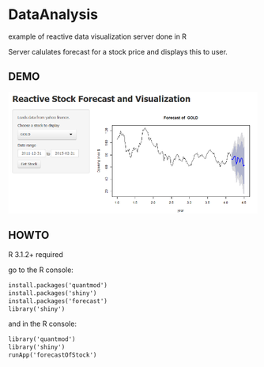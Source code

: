 # DataAnalysis


example of reactive data visualization server done in R


Server calulates forecast for a stock price and displays this to user.

## DEMO
![demoImage2](https://raw.githubusercontent.com/syzer/forecastOfStock/master/wiki/demo.png)

## HOWTO

R 3.1.2+ required
    
go to the R console:

    install.packages('quantmod')
    install.packages('shiny')
	install.packages('forecast')
    library('shiny')
   
    



and in the R console:
    
    library('quantmod')
    library('shiny')
    runApp('forecastOfStock')


